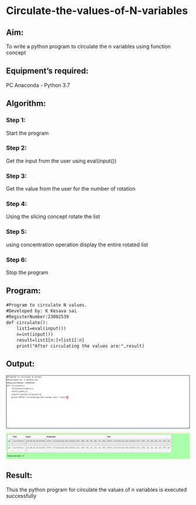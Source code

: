 # Circulate-the-values-of-N-variables
## Aim:
To write a python program to circulate the n variables using function concept
## Equipment’s required:
PC
Anaconda - Python 3.7
## Algorithm: 
### Step 1: 
Start the program
### Step 2: 
Get the input from the user using eval(input())
### Step 3: 
Get the value from the user for the number of rotation
### Step 4: 
Using the slicing concept rotate the list

### Step 5: 
using concentration operation display the entire rotated list
### Step 6: 
Stop the program
## Program:
```
#Program to circulate N values.
#Developed by: K Kesava sai
#RegisterNumber:23002539
def circulate():
    list1=eval(input())
    n=int(input())
    result=list1[n:]+list1[:n]
    print("After circulating the values are:",result)
```    
## Output:
 ![Alt text](/out1-1.png)
## Result:
Thus the python program for circulate the values of n variables is executed successfully